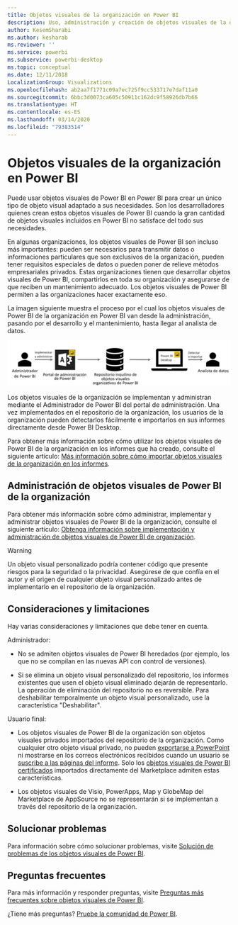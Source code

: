 ```yaml
---
title: Objetos visuales de la organización en Power BI
description: Uso, administración y creación de objetos visuales de la organización en Power BI
author: KesemSharabi
ms.author: kesharab
ms.reviewer: ''
ms.service: powerbi
ms.subservice: powerbi-desktop
ms.topic: conceptual
ms.date: 12/11/2018
LocalizationGroup: Visualizations
ms.openlocfilehash: ab2aa7f1771c09a7ec725f9cc533717e7daf11a0
ms.sourcegitcommit: 6bbc3d0073ca605c50911c162dc9f58926db7b66
ms.translationtype: HT
ms.contentlocale: es-ES
ms.lasthandoff: 03/14/2020
ms.locfileid: "79383514"
---
```

# <a name="organizational-visuals-in-power-bi"></a>Objetos visuales de la organización en Power BI

Puede usar objetos visuales de Power BI en Power BI para crear un único tipo de objeto visual adaptado a sus necesidades. Son los desarrolladores quienes crean estos objetos visuales de Power BI cuando la gran cantidad de objetos visuales incluidos en Power BI no satisface del todo sus necesidades.

En algunas organizaciones, los objetos visuales de Power BI son incluso más importantes: pueden ser necesarios para transmitir datos o informaciones particulares que son exclusivos de la organización, pueden tener requisitos especiales de datos o pueden poner de relieve métodos empresariales privados. Estas organizaciones tienen que desarrollar objetos visuales de Power BI, compartirlos en toda su organización y asegurarse de que reciben un mantenimiento adecuado. Los objetos visuales de Power BI permiten a las organizaciones hacer exactamente eso.

La imagen siguiente muestra el proceso por el cual los objetos visuales de Power BI de la organización en Power BI van desde la administración, pasando por el desarrollo y el mantenimiento, hasta llegar al analista de datos.

![Imagen del objeto visual personalizado](media/power-bi-custom-visuals-organizational/custom-visual-org-01.jpg)

Los objetos visuales de la organización se implementan y administran mediante el Administrador de Power BI del portal de administración. Una vez implementados en el repositorio de la organización, los usuarios de la organización pueden detectarlos fácilmente e importarlos en sus informes directamente desde Power BI Desktop.

Para obtener más información sobre cómo utilizar los objetos visuales de Power BI de la organización en los informes que ha creado, consulte el siguiente artículo: [Más información sobre cómo importar objetos visuales de la organización en los informes](power-bi-custom-visuals.md).

## <a name="administer-organizational-power-bi-visuals"></a>Administración de objetos visuales de Power BI de la organización

Para obtener más información sobre cómo administrar, implementar y administrar objetos visuales de Power BI de la organización, consulte el siguiente artículo: [Obtenga información sobre implementación y administración de objetos visuales de Power BI de organización](https://go.microsoft.com/fwlink/?linkid=866790).

> [!WARNING]
> Un objeto visual personalizado podría contener código que presente riesgos para la seguridad o la privacidad. Asegúrese de que confía en el autor y el origen de cualquier objeto visual personalizado antes de implementarlo en el repositorio de la organización.

## <a name="considerations-and-limitations"></a>Consideraciones y limitaciones

Hay varias consideraciones y limitaciones que debe tener en cuenta.

Administrador:

* No se admiten objetos visuales de Power BI heredados (por ejemplo, los que no se compilan en las nuevas API con control de versiones).

* Si se elimina un objeto visual personalizado del repositorio, los informes existentes que usen el objeto visual eliminado dejarán de representarlo. La operación de eliminación del repositorio no es reversible. Para deshabilitar temporalmente un objeto visual personalizado, use la característica "Deshabilitar".

Usuario final:

* Los objetos visuales de Power BI de la organización son objetos visuales privados importados del repositorio de la organización. Como cualquier otro objeto visual privado, no pueden [exportarse a PowerPoint](https://docs.microsoft.com/power-bi/consumer/end-user-powerpoint) ni mostrarse en los correos electrónicos recibidos cuando un usuario se [suscribe a las páginas del informe](https://docs.microsoft.com/power-bi/consumer/end-user-subscribe). Solo los [objetos visuales de Power BI certificados](power-bi-custom-visuals-certified.md) importados directamente del Marketplace admiten estas características.

* Los objetos visuales de Visio, PowerApps, Map y GlobeMap del Marketplace de AppSource no se representarán si se implementan a través del repositorio de la organización.

## <a name="troubleshoot"></a>Solucionar problemas

Para información sobre cómo solucionar problemas, visite [Solución de problemas de los objetos visuales de Power BI](power-bi-custom-visuals-troubleshoot.md).

## <a name="faq"></a>Preguntas frecuentes

Para más información y responder preguntas, visite [Preguntas más frecuentes sobre objetos visuales de Power BI](power-bi-custom-visuals-faq.md#organizational-power-bi-visuals).

¿Tiene más preguntas? [Pruebe la comunidad de Power BI](https://community.powerbi.com/).
